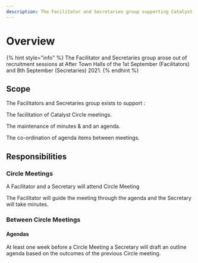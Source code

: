 ```yaml
---
description: The Facilitator and Secretaries group supporting Catalyst Circle
---
```


# Overview

{% hint style="info" %}
The Facilitator and Secretaries group arose out of recruitment sessions at After Town Halls of the 1st September \(Facilitators\) and 8th September \(Secretaries\) 2021. 
{% endhint %}

## Scope

The Facilitators and Secretaries group exists to support :

The facilitation of Catalyst Circle meetings.

The maintenance of minutes & and an agenda.

The co-ordination of agenda items between meetings.

## Responsibilities

### Circle Meetings

A Facilitator and a Secretary will attend Circle Meeting

The Facilitator will guide the meeting through the agenda and the Secretary will take minutes.

### Between Circle Meetings

#### Agendas

At least one week before a Circle Meeting a Secretary will draft an outline agenda based on the outcomes of the previous Circle meeting.





